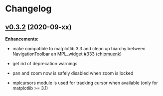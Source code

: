 # Changelog

## [v0.3.2](https://github.com/chipmuenk/pyfda/tree/v0.3.1) (2020-09-xx)

**Enhancements:**
- make compatible to matplotlib 3.3 and clean up hiarchy between NavigationToolbar
  an MPL_widget [\#333](https://github.com/chipmuenk/pull/333) ([chipmuenk](https://github.com/chipmuenk))

- get rid of deprecation warnings

- pan and zoom now is safely disabled when zoom is locked

- mplcursors module is used for tracking cursor when available (only for matplotlib >= 3.1)
